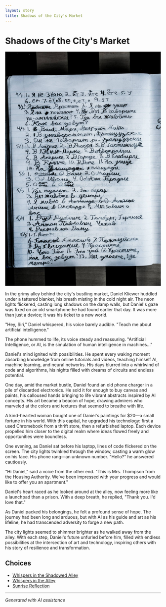 ```yaml
---
layout: story
title: Shadows of the City's Market
---
```


# Shadows of the City's Market

![Shadows of the City's Market](/input_images/463314582_8751461421614883_6093502764820900015_n.jpg)

In the grimy alley behind the city's bustling market, Daniel Kliewer huddled under a tattered blanket, his breath misting in the cold night air. The neon lights flickered, casting long shadows on the damp walls, but Daniel's gaze was fixed on an old smartphone he had found earlier that day. It was more than just a device; it was his ticket to a new world.

"Hey, Siri," Daniel whispered, his voice barely audible. "Teach me about artificial intelligence."

The phone hummed to life, its voice steady and reassuring. "Artificial Intelligence, or AI, is the simulation of human intelligence in machines..."

Daniel's mind ignited with possibilities. He spent every waking moment absorbing knowledge from online tutorials and videos, teaching himself AI, machine learning, and neural networks. His days blurred into a whirlwind of code and algorithms, his nights filled with dreams of circuits and endless potential.

One day, amid the market bustle, Daniel found an old phone charger in a pile of discarded electronics. He sold it for enough to buy canvas and paints, his calloused hands bringing to life vibrant abstracts inspired by AI concepts. His art became a beacon of hope, drawing admirers who marveled at the colors and textures that seemed to breathe with life.

A kind-hearted woman bought one of Daniel's paintings for $20—a small fortune in his world. With this capital, he upgraded his technology: first a used Chromebook from a thrift store, then a refurbished laptop. Each device propelled him closer to the digital realm where ideas flowed freely and opportunities were boundless.

One evening, as Daniel sat before his laptop, lines of code flickered on the screen. The city lights twinkled through the window, casting a warm glow on his face. His phone rang—an unknown number. "Hello?" he answered cautiously.

"Hi Daniel," said a voice from the other end. "This is Mrs. Thompson from the Housing Authority. We've been impressed with your progress and would like to offer you an apartment."

Daniel's heart raced as he looked around at the alley, now feeling more like a launchpad than a prison. With a deep breath, he replied, "Thank you. I'd love that."

As Daniel packed his belongings, he felt a profound sense of hope. The journey had been long and arduous, but with AI as his guide and art as his lifeline, he had transcended adversity to forge a new path.

The city lights seemed to shimmer brighter as he walked away from the alley. With each step, Daniel's future unfurled before him, filled with endless possibilities at the intersection of art and technology, inspiring others with his story of resilience and transformation.


## Choices

* [Whispers in the Shadowed Alley](/_stories/bridge)
* [Whispers in the Alley](/_stories/20221012_105602)
* [Sunrise Reflection](/_stories/20221013_172115)


---
*Generated with AI assistance*
